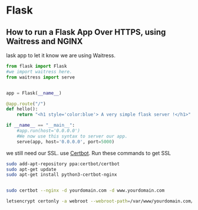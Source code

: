 # Flask

## How to run a Flask App Over HTTPS, using Waitress and NGINX

lask app to let it know we are using Waitress.

```python
from flask import Flask
#we import waitress here. 
from waitress import serve


app = Flask(__name__)

@app.route("/")
def hello():
    return "<h1 style='color:blue'> A very simple flask server !</h1>"

if __name__ == "__main__":
    #app.run(host='0.0.0.0')
    #We now use this syntax to server our app. 
    serve(app, host='0.0.0.0', port=5000)
```

we still need our SSL. use [Certbot](https://certbot.eff.org/).  Run these commands to get SSL 

```bash
sudo add-apt-repository ppa:certbot/certbot
sudo apt-get update
sudo apt-get install python3-certbot-nginx


sudo certbot --nginx -d yourdomain.com -d www.yourdomain.com

letsencrypt certonly -a webroot --webroot-path=/var/www/yourdomain.com/html/ -d yourdomain.com -d www.yourdomain.com

```

